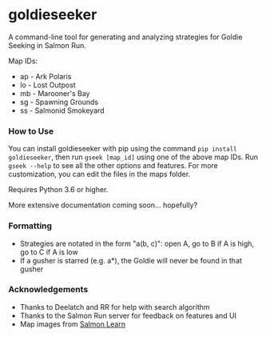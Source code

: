# goldieseeker
A command-line tool for generating and analyzing strategies for Goldie Seeking in Salmon Run.

Map IDs:
* ap - Ark Polaris
* lo - Lost Outpost
* mb - Marooner's Bay
* sg - Spawning Grounds
* ss - Salmonid Smokeyard

### How to Use
You can install goldieseeker with pip using the command `pip install goldieseeker`, then run `gseek [map_id]` using one of the above map IDs. Run `gseek --help` to see all the other options and features. For more customization, you can edit the files in the maps folder.

Requires Python 3.6 or higher. 

More extensive documentation coming soon... hopefully?

### Formatting
* Strategies are notated in the form "a(b, c)": open A, go to B if A is high, go to C if A is low
* If a gusher is starred (e.g. a*), the Goldie will never be found in that gusher

### Acknowledgements
* Thanks to Deelatch and RR for help with search algorithm
* Thanks to the Salmon Run server for feedback on features and UI
* Map images from [Salmon Learn](https://github.com/GungeeSpla/salmon_learn)
